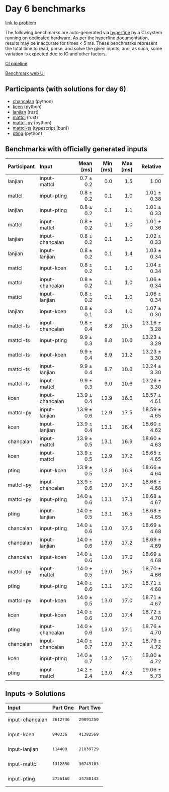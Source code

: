 # Day 6 benchmarks

[link to problem](https://adventofcode.com/2023/day/6)

The following benchmarks are auto-generated via
[hyperfine](https://github.com/sharkdp/hyperfine) by a CI system running on
dedicated hardware. As per the hyperfine documentation, results may be
inaccurate for times < 5 ms. These benchmarks represent the total time to read,
parse, and solve the given inputs, and, as such, some variation is expected due
to IO and other factors.

[CI pipeline](http://ci.papercode.net:8080/teams/main/pipelines/aoc2023)

[Benchmark web UI](https://aoc.ancalagon.black)


## Participants (with solutions for day 6)

- [chancalan](https://github.com/chancalan/aoc2023) (python)
- [kcen](https://github.com/kcen/aoc2023) (python)
- [lanjian](https://github.com/lanjian/aoc-2023) (rust)
- [mattcl](https://github.com/mattcl/aoc2023) (rust)
- [mattcl-py](https://github.com/mattcl/aoc2023-py) (python)
- [mattcl-ts](https://github.com/mattcl/aoc2023-js) (typescript (bun))
- [pting](https://github.com/pting/aoc2023) (python)


## Benchmarks with officially generated inputs

| Participant | Input | Mean [ms] | Min [ms] | Max [ms] | Relative |
|:---|:---|---:|---:|---:|---:|
| lanjian | input-mattcl | 0.7 ± 0.2 | 0.0 | 1.5 | 1.00 |
| mattcl | input-pting | 0.8 ± 0.2 | 0.1 | 1.0 | 1.01 ± 0.38 |
| lanjian | input-pting | 0.8 ± 0.2 | 0.1 | 1.1 | 1.01 ± 0.33 |
| mattcl | input-mattcl | 0.8 ± 0.2 | 0.1 | 1.0 | 1.01 ± 0.36 |
| lanjian | input-chancalan | 0.8 ± 0.2 | 0.1 | 1.0 | 1.02 ± 0.33 |
| lanjian | input-lanjian | 0.8 ± 0.2 | 0.1 | 1.4 | 1.03 ± 0.34 |
| mattcl | input-kcen | 0.8 ± 0.2 | 0.1 | 1.0 | 1.04 ± 0.34 |
| mattcl | input-chancalan | 0.8 ± 0.2 | 0.1 | 1.0 | 1.06 ± 0.34 |
| mattcl | input-lanjian | 0.8 ± 0.2 | 0.1 | 1.0 | 1.06 ± 0.34 |
| lanjian | input-kcen | 0.8 ± 0.1 | 0.3 | 1.0 | 1.07 ± 0.30 |
| mattcl-ts | input-chancalan | 9.8 ± 0.4 | 8.8 | 10.5 | 13.16 ± 3.28 |
| mattcl-ts | input-pting | 9.9 ± 0.3 | 8.8 | 10.6 | 13.23 ± 3.29 |
| mattcl-ts | input-kcen | 9.9 ± 0.4 | 8.9 | 11.2 | 13.23 ± 3.30 |
| mattcl-ts | input-lanjian | 9.9 ± 0.4 | 8.7 | 10.6 | 13.24 ± 3.30 |
| mattcl-ts | input-mattcl | 9.9 ± 0.3 | 9.0 | 10.6 | 13.26 ± 3.30 |
| kcen | input-chancalan | 13.9 ± 0.4 | 12.9 | 16.6 | 18.57 ± 4.61 |
| mattcl-py | input-lanjian | 13.9 ± 0.6 | 12.9 | 17.5 | 18.59 ± 4.65 |
| kcen | input-lanjian | 13.9 ± 0.4 | 13.1 | 16.4 | 18.60 ± 4.62 |
| chancalan | input-mattcl | 13.9 ± 0.5 | 13.1 | 16.9 | 18.60 ± 4.63 |
| kcen | input-mattcl | 13.9 ± 0.5 | 12.9 | 17.2 | 18.65 ± 4.65 |
| pting | input-kcen | 13.9 ± 0.5 | 12.9 | 16.9 | 18.66 ± 4.64 |
| mattcl-py | input-chancalan | 13.9 ± 0.6 | 13.0 | 17.3 | 18.66 ± 4.68 |
| mattcl-py | input-pting | 14.0 ± 0.6 | 13.1 | 17.3 | 18.68 ± 4.67 |
| pting | input-lanjian | 14.0 ± 0.5 | 13.1 | 16.5 | 18.68 ± 4.65 |
| chancalan | input-pting | 14.0 ± 0.6 | 13.0 | 17.5 | 18.69 ± 4.68 |
| chancalan | input-lanjian | 14.0 ± 0.6 | 13.0 | 17.2 | 18.69 ± 4.69 |
| chancalan | input-kcen | 14.0 ± 0.6 | 13.0 | 17.6 | 18.69 ± 4.68 |
| mattcl-py | input-mattcl | 14.0 ± 0.5 | 13.0 | 16.5 | 18.70 ± 4.66 |
| pting | input-pting | 14.0 ± 0.6 | 13.1 | 17.0 | 18.71 ± 4.68 |
| mattcl-py | input-kcen | 14.0 ± 0.5 | 13.0 | 17.0 | 18.71 ± 4.67 |
| kcen | input-kcen | 14.0 ± 0.6 | 13.0 | 17.4 | 18.72 ± 4.70 |
| pting | input-chancalan | 14.0 ± 0.6 | 13.0 | 17.1 | 18.76 ± 4.70 |
| chancalan | input-chancalan | 14.0 ± 0.7 | 13.0 | 17.2 | 18.79 ± 4.72 |
| kcen | input-pting | 14.0 ± 0.7 | 13.2 | 17.1 | 18.80 ± 4.72 |
| pting | input-mattcl | 14.2 ± 2.4 | 13.0 | 47.5 | 19.06 ± 5.73 |


## Inputs -> Solutions

| Input | Part One | Part Two |
|:---|:---|:---|
|input-chancalan|<pre>2612736</pre>|<pre>29891250</pre>|
|input-kcen|<pre>840336</pre>|<pre>41382569</pre>|
|input-lanjian|<pre>114400</pre>|<pre>21039729</pre>|
|input-mattcl|<pre>1312850</pre>|<pre>36749103</pre>|
|input-pting|<pre>2756160</pre>|<pre>34788142</pre>|